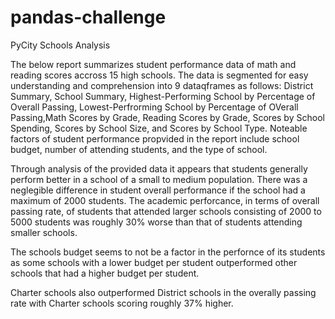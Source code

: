 # pandas-challenge

PyCity Schools Analysis

The below report summarizes student performance data of math and reading scores accross 15 high schools. The data is segmented for easy understanding and comprehension into 9 dataqframes as follows: District Summary, School Summary, Highest-Performing School by Percentage of Overall Passing, Lowest-Perfrorming School by Percentage of OVerall Passing,Math Scores by Grade, Reading Scores by Grade, Scores by School Spending, Scores by School Size, and Scores by School Type. Noteable factors of student performance propvided in the report include school budget, number of attending students, and the type of school.

Through analysis of the provided data it appears that students generally perform better in a school of a small to medium population. There was a neglegible difference in student overall performance if the school had a maximum of 2000 students. The academic perforcance, in terms of overall passing rate, of students that attended larger schools consisting of 2000 to 5000 students was roughly 30% worse than that of students attending smaller schools. 

The schools budget seems to not be a factor in the perfornce of its students as some schools with a lower budget per student outperformed other schools that had a higher budget per student.

Charter schools also outperformed District schools in the overally passing rate with Charter schools scoring roughly 37% higher.
